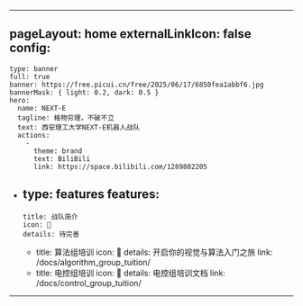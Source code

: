 <!--
 *  _   _  _______   _______   _____  
 * | \ | ||  ___\ \ / /_   _| |  ___| 
 * |  \| || |__  \ V /  | |   | |__   
 * | . ` ||  __| /   \  | |   |  __|  
 * | |\  || |___/ /^\ \ | |   | |___  
 * \_| \_/\____/\/   \/ \_/   \____/  
 * 
 * @Author: ziyu (Chen Zhaoyu)
 * @Date: 2025-06-14 00:16:00
 * @LastEditors: ziyu (Chen Zhaoyu)
 * @LastEditTime: 2025-07-24 15:33:59
 * @Description: 
 * Copyright (c) 2025 by XAUT NEXT-E/ziyu, All Rights Reserved. 
-->
---
pageLayout: home
externalLinkIcon: false
config:
  -
    type: banner
    full: true
    banner: https://free.picui.cn/free/2025/06/17/6850fea1abbf6.jpg
    bannerMask: { light: 0.2, dark: 0.5 }
    hero:
      name: NEXT-E
      tagline: 格物穷理，不破不立
      text: 西安理工大学NEXT-E机器人战队
      actions:
        -
          theme: brand
          text: BiliBili
          link: https://space.bilibili.com/1289802205
  -
    type: features
    features:
      -
        title: 战队简介
        icon: 🚀
        details: 待完善

      -
        title: 算法组培训
        icon: 🔬
        details: 开启你的视觉与算法入门之旅
        link: /docs/algorithm_group_tuition/
      -
        title: 电控组培训
        icon: 🔦
        details: 电控组培训文档
        link: /docs/control_group_tuition/
---
